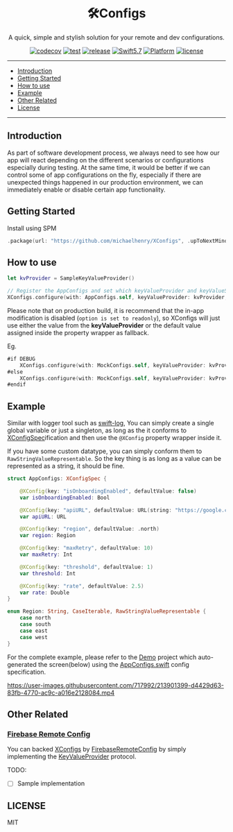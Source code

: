 <h1 align="center">🛠Configs</h1>
<p align="center">A quick, simple and stylish solution for your remote and dev configurations.</p>
<p align="center">
  <a href="https://codecov.io/gh/michaelhenry/XConfigs"><img alt="codecov" src="https://codecov.io/gh/michaelhenry/XConfigs/branch/main/graph/badge.svg?token=WLH8VVA19I"/></a>
  <a href="https://github.com/michaelhenry/XConfigs/actions"><img alt="test" src="https://github.com/michaelhenry/XConfigs/actions/workflows/test.yml/badge.svg"></a>
  <a href="https://github.com/michaelhenry/XConfigs/releases/latest"><img alt="release" src="https://img.shields.io/github/v/release/michaelhenry/XConfigs.svg"/></a>
  <a href="https://developer.apple.com/swift"><img alt="Swift5.7" src="https://img.shields.io/badge/language-Swift5.7-orange.svg"></a>
  <a href="https://developer.apple.com"><img alt="Platform" src="https://img.shields.io/badge/platform-iOS-green.svg"></a>
  <a href="LICENSE"><img alt="license" src="https://img.shields.io/badge/license-MIT-black.svg"></a>
</p>

---

- [Introduction](#introduction)
- [Getting Started](#getting-started)
- [How to use](#how-to-use)
- [Example](#example)
- [Other Related](#other-related)
- [License](#license)

---

## Introduction

As part of software development process, we always need to see how our app will react depending on the different scenarios or configurations especially during testing. At the same time, it would be better if we can control some of app configurations on the fly, especially if there are unexpected things happened in our production environment, we can immediately enable or disable certain app functionality.

## Getting Started

Install using SPM

```swift
.package(url: "https://github.com/michaelhenry/XConfigs", .upToNextMinor(from: "1.0.0")),
```

## How to use

```swift
let kvProvider = SampleKeyValueProvider()

// Register the AppConfigs and set which keyValueProvider and keyValueStore to use.
XConfigs.configure(with: AppConfigs.self, keyValueProvider: kvProvider, keyValueStore: UserDefaults.standard)
```

Please note that on production build, it is recommend that the in-app modification is disabled (`option is set to readonly`), so XConfigs will just use either the value from the **keyValueProvider** or the default value assigned inside the property wrapper as fallback.

Eg.

```swift
#if DEBUG
    XConfigs.configure(with: MockConfigs.self, keyValueProvider: kvProvider, option: .allowInAppModification(UserDefaults.standard))
#else
    XConfigs.configure(with: MockConfigs.self, keyValueProvider: kvProvider, option: .readonly)
#endif
```

## Example

Similar with logger tool such as [swift-log](https://github.com/apple/swift-log), You can simply create a single global variable or just a singleton, as long as the it conforms to [XConfigSpec](Sources/XConfigs/Protocols/XConfigsSpec.swift)ification and then use the `@XConfig` property wrapper inside it.

If you have some custom datatype, you can simply conform them to `RawStringValueRepresentable`. So the key thing is as long as a value can be represented as a string, it should be fine.

```swift
struct AppConfigs: XConfigSpec {

    @XConfig(key: "isOnboardingEnabled", defaultValue: false)
    var isOnboardingEnabled: Bool

    @XConfig(key: "apiURL", defaultValue: URL(string: "https://google.com")!)
    var apiURL: URL

    @XConfig(key: "region", defaultValue: .north)
    var region: Region

    @XConfig(key: "maxRetry", defaultValue: 10)
    var maxRetry: Int

    @XConfig(key: "threshold", defaultValue: 1)
    var threshold: Int

    @XConfig(key: "rate", defaultValue: 2.5)
    var rate: Double
}

enum Region: String, CaseIterable, RawStringValueRepresentable {
    case north
    case south
    case east
    case west
}
```

For the complete example, please refer to the [Demo](Demo) project which auto-generated the screen(below) using the [AppConfigs.swift](https://github.com/michaelhenry/XConfigs/blob/main/Demo/Demo/AppConfigs.swift) config specification.


https://user-images.githubusercontent.com/717992/213901399-d4429d63-83fb-4770-ac9c-a016e2128084.mp4


## Other Related

### [Firebase Remote Config](https://firebase.google.com/docs/remote-config)

You can backed [XConfigs](https://github.com/michaelhenry/XConfigs) by [FirebaseRemoteConfig](https://firebase.google.com/docs/remote-config) by simply implementing the [KeyValueProvider](Sources/XConfigs/Protocols/KeyValueProvider.swift) protocol.

TODO:
- [ ] Sample implementation

## LICENSE

MIT
